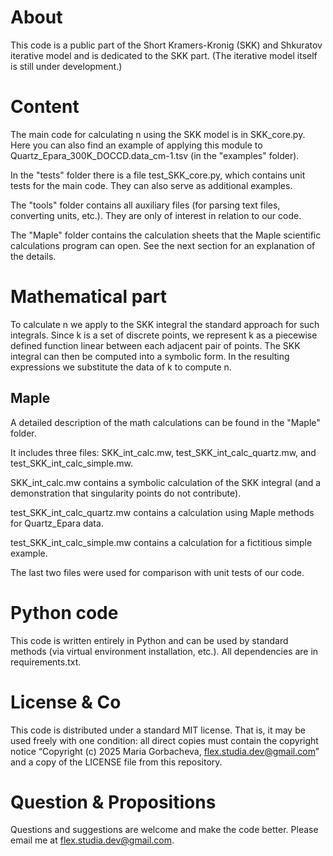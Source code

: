 # About

This code is a public part of the Short Kramers-Kronig (SKK) and Shkuratov iterative model and is dedicated to the SKK part.
(The iterative model itself is still under development.)


# Content

The main code for calculating n using the SKK model is in SKK_core.py. 
Here you can also find an example of applying this module to Quartz_Epara_300K_DOCCD.data_cm-1.tsv (in the "examples" folder).

In the "tests" folder there is a file test_SKK_core.py, which contains unit tests for the main code.
They can also serve as additional examples.

The "tools" folder contains all auxiliary files (for parsing text files, converting units, etc.).
They are only of interest in relation to our code.

The "Maple" folder contains the calculation sheets that the Maple scientific calculations program can open.
See the next section for an explanation of the details.


# Mathematical part

To calculate n we apply to the SKK integral the standard approach for such integrals. 
Since k is a set of discrete points, we represent k as a piecewise defined function linear between each adjacent pair of points. 
The SKK integral can then be computed into a symbolic form. 
In the resulting expressions we substitute the data of k to compute n.

## Maple

A detailed description of the math calculations can be found in the "Maple" folder. 

It includes three files: SKK_int_calc.mw, test_SKK_int_calc_quartz.mw, and test_SKK_int_calc_simple.mw. 

SKK_int_calc.mw contains a symbolic calculation of the SKK integral (and a demonstration that singularity points do not contribute).

test_SKK_int_calc_quartz.mw contains a calculation using Maple methods for Quartz_Epara data.

test_SKK_int_calc_simple.mw contains a calculation for a fictitious simple example. 

The last two files were used for comparison with unit tests of our code.


# Python code

This code is written entirely in Python and can be used by standard methods 
(via virtual environment installation, etc.). All dependencies are in requirements.txt.


# License & Co
This code is distributed under a standard MIT license. 
That is, it may be used freely with one condition: 
all direct copies must contain the copyright notice “Copyright (c) 2025 Maria Gorbacheva, flex.studia.dev@gmail.com” 
and a copy of the LICENSE file from this repository.


# Question & Propositions
Questions and suggestions are welcome and make the code better. 
Please email me at flex.studia.dev@gmail.com.

